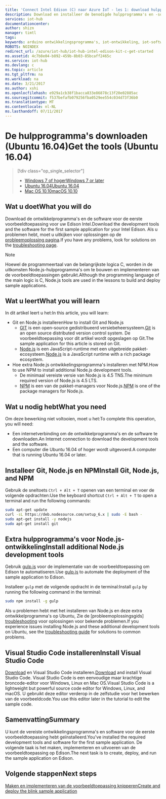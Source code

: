 ```yaml
---
title: 'Connect Intel Edison (C) naar Azure IoT - les 1: download hulpprogramma''s (Ubuntu) | Microsoft Docs'
description: Download en installeer de benodigde hulpprogramma's en -software voor de eerste voorbeeldtoepassing voor Edison op Ubuntu.
services: iot-hub
documentationcenter: 
author: shizn
manager: timtl
tags: 
keywords: arduino ontwikkelingsprogramma's, iot-ontwikkeling, iot-software, internet van dingen software, git op ubuntu, installatie knooppunt js ubuntu installeren
ROBOTS: NOINDEX
redirect_url: /azure/iot-hub/iot-hub-intel-edison-kit-c-get-started
ms.assetid: 4c7b8e04-b892-459b-8b03-85bcaff2465c
ms.service: iot-hub
ms.devlang: c
ms.topic: article
ms.tgt_pltfrm: na
ms.workload: na
ms.date: 3/21/2017
ms.author: xshi
ms.openlocfilehash: e929a1cb38f1bacca833e86878c13f20e02885ac
ms.sourcegitcommit: f537befafb079256fba0529ee554c034d73f36b0
ms.translationtype: MT
ms.contentlocale: nl-NL
ms.lasthandoff: 07/11/2017
---
```

# <a name="get-the-tools-ubuntu-1604"></a><span data-ttu-id="087b3-104">De hulpprogramma's downloaden (Ubuntu 16.04)</span><span class="sxs-lookup"><span data-stu-id="087b3-104">Get the tools (Ubuntu 16.04)</span></span>

> [!div class="op_single_selector"]
> * <span data-ttu-id="087b3-105">[Windows 7 of hoger][windows]</span><span class="sxs-lookup"><span data-stu-id="087b3-105">[Windows 7 or later][windows]</span></span>
> * <span data-ttu-id="087b3-106">[Ubuntu 16.04][ubuntu]</span><span class="sxs-lookup"><span data-stu-id="087b3-106">[Ubuntu 16.04][ubuntu]</span></span>
> * <span data-ttu-id="087b3-107">[Mac OS 10.10][macos]</span><span class="sxs-lookup"><span data-stu-id="087b3-107">[macOS 10.10][macos]</span></span>

## <a name="what-you-will-do"></a><span data-ttu-id="087b3-108">Wat u doet</span><span class="sxs-lookup"><span data-stu-id="087b3-108">What you will do</span></span>
<span data-ttu-id="087b3-109">Download de ontwikkelprogramma's en de software voor de eerste voorbeeldtoepassing voor uw Edison Intel.</span><span class="sxs-lookup"><span data-stu-id="087b3-109">Download the development tools and the software for the first sample application for your Intel Edison.</span></span> <span data-ttu-id="087b3-110">Als u problemen hebt, moet u uitkijken voor oplossingen op de [probleemoplossing pagina][troubleshooting].</span><span class="sxs-lookup"><span data-stu-id="087b3-110">If you have any problems, look for solutions on the [troubleshooting page][troubleshooting].</span></span>

> [!NOTE]
> <span data-ttu-id="087b3-111">Hoewel de programmeertaal van de belangrijkste logica C, worden in de uitkomsten Node.js-hulpprogramma's om te bouwen en implementeren van de voorbeeldtoepassingen gebruikt.</span><span class="sxs-lookup"><span data-stu-id="087b3-111">Although the programming language of the main logic is C, Node.js tools are used in the lessons to build and deploy sample applications.</span></span>

## <a name="what-you-will-learn"></a><span data-ttu-id="087b3-112">Wat u leert</span><span class="sxs-lookup"><span data-stu-id="087b3-112">What you will learn</span></span>
<span data-ttu-id="087b3-113">In dit artikel leert u het:</span><span class="sxs-lookup"><span data-stu-id="087b3-113">In this article, you will learn:</span></span>

* <span data-ttu-id="087b3-114">Git en Node.js installeren</span><span class="sxs-lookup"><span data-stu-id="087b3-114">How to install Git and Node.js</span></span>
  * <span data-ttu-id="087b3-115">[GIT](https://git-scm.com) is een open-source gedistribueerd versiebeheersysteem.</span><span class="sxs-lookup"><span data-stu-id="087b3-115">[Git](https://git-scm.com) is an open source distributed version control system.</span></span> <span data-ttu-id="087b3-116">De voorbeeldtoepassing voor dit artikel wordt opgeslagen op Git.</span><span class="sxs-lookup"><span data-stu-id="087b3-116">The sample application for this article is stored on Git.</span></span>
  * <span data-ttu-id="087b3-117">[Node.js](https://nodejs.org/en/) is een JavaScript-runtime met een uitgebreide pakket-ecosysteem.</span><span class="sxs-lookup"><span data-stu-id="087b3-117">[Node.js](https://nodejs.org/en/) is a JavaScript runtime with a rich package ecosystem.</span></span>
* <span data-ttu-id="087b3-118">Hoe extra Node.js ontwikkelingsprogramma's installeren met NPM.</span><span class="sxs-lookup"><span data-stu-id="087b3-118">How to use NPM to install additional Node.js development tools.</span></span>
  * <span data-ttu-id="087b3-119">De minimaal vereiste versie van Node.js is 4.5 TNS.</span><span class="sxs-lookup"><span data-stu-id="087b3-119">The minimum required version of Node.js is 4.5 LTS.</span></span>
  * <span data-ttu-id="087b3-120">[NPM](https://www.npmjs.com) is een van de pakket-managers voor Node.js.</span><span class="sxs-lookup"><span data-stu-id="087b3-120">[NPM](https://www.npmjs.com) is one of the package managers for Node.js.</span></span>

## <a name="what-you-need"></a><span data-ttu-id="087b3-121">Wat u nodig hebt</span><span class="sxs-lookup"><span data-stu-id="087b3-121">What you need</span></span>
<span data-ttu-id="087b3-122">Om deze bewerking niet voltooien, moet u het:</span><span class="sxs-lookup"><span data-stu-id="087b3-122">To complete this operation, you will need:</span></span>
* <span data-ttu-id="087b3-123">Een internetverbinding om de ontwikkelprogramma's en de software te downloaden.</span><span class="sxs-lookup"><span data-stu-id="087b3-123">An Internet connection to download the development tools and the software.</span></span>
* <span data-ttu-id="087b3-124">Een computer die Ubuntu 16.04 of hoger wordt uitgevoerd.</span><span class="sxs-lookup"><span data-stu-id="087b3-124">A computer that is running Ubuntu 16.04 or later.</span></span>

## <a name="install-git-nodejs-and-npm"></a><span data-ttu-id="087b3-125">Installeer Git, Node.js en NPM</span><span class="sxs-lookup"><span data-stu-id="087b3-125">Install Git, Node.js, and NPM</span></span>
<span data-ttu-id="087b3-126">Gebruik de sneltoets `Ctrl + Alt + T` openen van een terminal en voer de volgende opdrachten:</span><span class="sxs-lookup"><span data-stu-id="087b3-126">Use the keyboard shortcut `Ctrl + Alt + T` to open a terminal and run the following commands:</span></span>

```bash
sudo apt-get update
curl -sL https://deb.nodesource.com/setup_6.x | sudo -E bash -
sudo apt-get install -y nodejs
sudo apt-get install git
```

## <a name="install-additional-nodejs-development-tools"></a><span data-ttu-id="087b3-127">Extra hulpprogramma's voor Node.js-ontwikkeling</span><span class="sxs-lookup"><span data-stu-id="087b3-127">Install additional Node.js development tools</span></span>
<span data-ttu-id="087b3-128">Gebruik [gulp.js](http://gulpjs.com) voor de implementatie van de voorbeeldtoepassing om Edison te automatiseren.</span><span class="sxs-lookup"><span data-stu-id="087b3-128">Use [gulp.js](http://gulpjs.com) to automate the deployment of the sample application to Edison.</span></span>

<span data-ttu-id="087b3-129">Installeer `gulp` met de volgende opdracht in de terminal:</span><span class="sxs-lookup"><span data-stu-id="087b3-129">Install `gulp` by running the following command in the terminal:</span></span>

```bash
sudo npm install -g gulp
```

<span data-ttu-id="087b3-130">Als u problemen hebt met het installeren van Node.js en deze extra ontwikkelprogramma's op Ubuntu, Zie de [probleemoplossingsgids] [ troubleshooting] voor oplossingen voor bekende problemen.</span><span class="sxs-lookup"><span data-stu-id="087b3-130">If you experience issues installing Node.js and these additional development tools on Ubuntu, see the [troubleshooting guide][troubleshooting] for solutions to common problems.</span></span>

## <a name="install-visual-studio-code"></a><span data-ttu-id="087b3-131">Visual Studio Code installeren</span><span class="sxs-lookup"><span data-stu-id="087b3-131">Install Visual Studio Code</span></span>
<span data-ttu-id="087b3-132">[Download](https://code.visualstudio.com/docs/setup/linux) en Visual Studio Code installeren.</span><span class="sxs-lookup"><span data-stu-id="087b3-132">[Download](https://code.visualstudio.com/docs/setup/linux) and install Visual Studio Code.</span></span> <span data-ttu-id="087b3-133">Visual Studio Code is een eenvoudige maar krachtige broncode-editor voor Windows, Linux en Mac OS.</span><span class="sxs-lookup"><span data-stu-id="087b3-133">Visual Studio Code is a lightweight but powerful source code editor for Windows, Linux, and macOS.</span></span> <span data-ttu-id="087b3-134">U gebruikt deze editor verderop in de zelfstudie voor het bewerken van de voorbeeldcode.</span><span class="sxs-lookup"><span data-stu-id="087b3-134">You use this editor later in the tutorial to edit the sample code.</span></span>

## <a name="summary"></a><span data-ttu-id="087b3-135">Samenvatting</span><span class="sxs-lookup"><span data-stu-id="087b3-135">Summary</span></span>
<span data-ttu-id="087b3-136">U kunt de vereiste ontwikkelingsprogramma's en software voor de eerste voorbeeldtoepassing hebt geïnstalleerd.</span><span class="sxs-lookup"><span data-stu-id="087b3-136">You've installed the required development tools and software for the first sample application.</span></span> <span data-ttu-id="087b3-137">De volgende taak is het maken, implementeren en uitvoeren van de voorbeeldtoepassing op Edison.</span><span class="sxs-lookup"><span data-stu-id="087b3-137">The next task is to create, deploy, and run the sample application on Edison.</span></span>

## <a name="next-steps"></a><span data-ttu-id="087b3-138">Volgende stappen</span><span class="sxs-lookup"><span data-stu-id="087b3-138">Next steps</span></span>
<span data-ttu-id="087b3-139">[Maken en implementeren van de voorbeeldtoepassing knipperen][create-and-deploy-the-blink-application]</span><span class="sxs-lookup"><span data-stu-id="087b3-139">[Create and deploy the blink sample application][create-and-deploy-the-blink-application]</span></span>

<!-- Images and links -->

[troubleshooting]: iot-hub-intel-edison-kit-c-troubleshooting.md
[create-and-deploy-the-blink-application]: iot-hub-intel-edison-kit-c-lesson1-deploy-blink-app.md
[windows]: iot-hub-intel-edison-kit-c-lesson1-get-the-tools-win32.md
[ubuntu]: iot-hub-intel-edison-kit-c-lesson1-get-the-tools-ubuntu.md
[macos]: iot-hub-intel-edison-kit-c-lesson1-get-the-tools-mac.md
